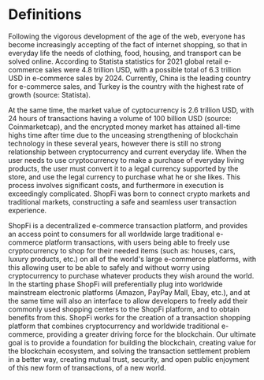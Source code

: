 # Definitions

Following the vigorous development of the age of the web, everyone has become increasingly accepting of the fact of internet shopping, so that in everyday life the needs of clothing, food, housing, and transport can be solved online. According to Statista statistics for 2021 global retail e-commerce sales were 4.8 trillion USD, with a possible total of 6.3 trillion USD in e-commerce sales by 2024. Currently, China is the leading country for e-commerce sales, and Turkey is the country with the highest rate of growth (source: Statista).

At the same time, the market value of cyptocurrency is 2.6 trillion USD, with 24 hours of transactions having a volume of 100 billion USD (source: Coinmarketcap), and the encrypted money market has attained all-time highs time after time due to the unceasing strengthening of blockchain technology in these several years, however there is still no strong relationship between cryptocurrency and current everyday life. When the user needs to use cryptocurrency to make a purchase of everyday living products, the user must convert it to a legal currency supported by the store, and use the legal currency to purchase what he or she likes. This process involves significant costs, and furthermore in execution is exceedingly complicated. ShopFi was born to connect crypto markets and traditional markets, constructing a safe and seamless user transaction experience.

ShopFi is a decentralized e-commerce transaction platform, and provides an access point to consumers for all worldwide large traditional e-commerce platform transactions, with users being able to freely use cryptocurrency to shop for their needed items (such as: houses, cars, luxury products, etc.) on all of the world's large e-commerce platforms, with this allowing user to be able to safely and without worry using cryptocurrency to purchase whatever products they wish around the world. In the starting phase ShopFi will preferentially plug into worldwide mainstream electronic platforms (Amazon, PayPay Mall, Ebay, etc.), and at the same time will also an interface to allow developers to freely add their commonly used shopping centers to the ShopFi platform, and to obtain benefits from this. ShopFi works for the creation of a  transaction shopping platform that combines cryptocurrency and worldwide traditional e-commerce, providing a greater driving force for the blockchain. Our ultimate goal is to provide a foundation for building the blockchain, creating value for the blockchain ecosystem, and solving the transaction settlement problem in a better way, creating mutual trust, security, and open public enjoyment of this new form of transactions, of a new world.
